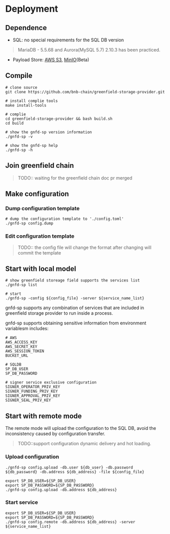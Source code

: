 # Deployment
## Dependence
* SQL: no special requirements for the SQL DB version
> MariaDB - 5.5.68 and Aurora(MySQL 5.7) 2.10.3 has been practiced.
* Payload Store: [AWS S3](https://aws.amazon.com/cn/s3/), [MinIO](https://min.io/)(Beta)

## Compile
```shell
# clone source
git clone https://github.com/bnb-chain/greenfield-storage-provider.git

# install complie tools
make install-tools 

# complie
cd greenfield-storage-provider && bash build.sh
cd build

# show the gnfd-sp version information
./gnfd-sp -v 

# show the gnfd-sp help
./gnfd-sp -h
```

## Join greenfield chain
> TODO:: waiting for the greenfield chain doc pr merged

## Make configuration
### Dump configuration template
  ```shell
  # dump the configuration template to './config.toml'
  ./gnfd-sp config.dump
  ```


### Edit configuration template
> TODO:: the config file will change the format after changing will commit the template

## Start with local model
```shell
# show greenfield storeage field supports the services list 
./gnfd-sp list

# start 
./gnfd-sp -config ${config_file} -server ${service_name_list}
```
gnfd-sp supports any combination of services that are included in greenfield storage provider to run inside a process.

gnfd-sp supports obtaining sensitive information from environment variablesm includes:
```shell
# AWS
AWS_ACCESS_KEY
AWS_SECRET_KEY
AWS_SESSION_TOKEN
BUCKET_URL

# SQLDB
SP_DB_USER
SP_DB_PASSWORD

# signer service exclusive configuration
SIGNER_OPERATOR_PRIV_KEY
SIGNER_FUNDING_PRIV_KEY
SIGNER_APPROVAL_PRIV_KEY
SIGNER_SEAL_PRIV_KEY
```



## Start with remote mode
The remote mode will upload the configuration to the SQL DB, avoid the inconsistency caused by configuration transfer.
> TODO::support configuration dynamic delivery and hot loading.

### Upload configuration
  ```shell
  ./gnfd-sp config.upload -db.user ${db_user} -db.password ${db_password} -db.address ${db_address} -file ${config_file}
  
  export SP_DB_USER=${SP_DB_USER}
  export SP_DB_PASSWORD=${SP_DB_PASSWORD}
  ./gnfd-sp config.upload -db.address ${db_address}
  
  ```


### Start service
  ```shell
  export SP_DB_USER=${SP_DB_USER}
  export SP_DB_PASSWORD=${SP_DB_PASSWORD}
  ./gnfd-sp config.remote -db.address ${db_address} -server ${service_name_list}
  ```

  

  

  
